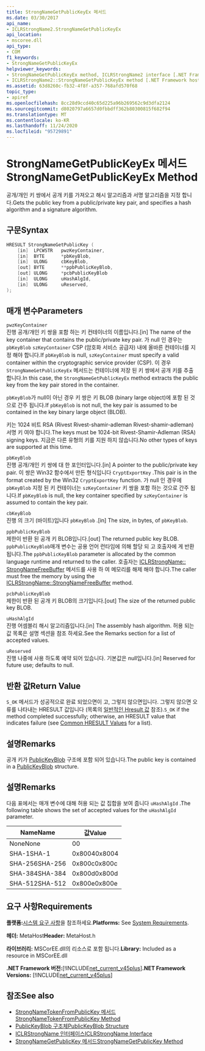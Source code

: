 ```yaml
---
title: StrongNameGetPublicKeyEx 메서드
ms.date: 03/30/2017
api_name:
- ICLRStrongName2.StrongNameGetPublicKeyEx
api_location:
- mscoree.dll
api_type:
- COM
f1_keywords:
- StrongNameGetPublicKeyEx
helpviewer_keywords:
- StrongNameGetPublicKeyEx method, ICLRStrongName2 interface [.NET Framework hosting]
- ICLRStrongName2::StrongNameGetPublicKeyEx method [.NET Framework hosting]
ms.assetid: 63d8260c-fb32-4f8f-a357-768afd570f68
topic_type:
- apiref
ms.openlocfilehash: 8cc28d9ccd40c65d225a96b269562c9d3dfa2124
ms.sourcegitcommit: d8020797a6657d0fbbdff362b80300815f682f94
ms.translationtype: MT
ms.contentlocale: ko-KR
ms.lasthandoff: 11/24/2020
ms.locfileid: "95729891"
---
```

# <a name="strongnamegetpublickeyex-method"></a><span data-ttu-id="6b69f-102">StrongNameGetPublicKeyEx 메서드</span><span class="sxs-lookup"><span data-stu-id="6b69f-102">StrongNameGetPublicKeyEx Method</span></span>

<span data-ttu-id="6b69f-103">공개/개인 키 쌍에서 공개 키를 가져오고 해시 알고리즘과 서명 알고리즘을 지정 합니다.</span><span class="sxs-lookup"><span data-stu-id="6b69f-103">Gets the public key from a public/private key pair, and specifies a hash algorithm and a signature algorithm.</span></span>  
  
## <a name="syntax"></a><span data-ttu-id="6b69f-104">구문</span><span class="sxs-lookup"><span data-stu-id="6b69f-104">Syntax</span></span>  
  
```cpp  
HRESULT StrongNameGetPublicKey (
    [in]  LPCWSTR   pwzKeyContainer,  
    [in]  BYTE      *pbKeyBlob,  
    [in]  ULONG     cbKeyBlob,  
    [out] BYTE      **ppbPublicKeyBlob,  
    [out] ULONG     *pcbPublicKeyBlob  
    [in]  ULONG     uHashAlgId,  
    [in]  ULONG     uReserved,  
);  
```  
  
## <a name="parameters"></a><span data-ttu-id="6b69f-105">매개 변수</span><span class="sxs-lookup"><span data-stu-id="6b69f-105">Parameters</span></span>  

 `pwzKeyContainer`  
 <span data-ttu-id="6b69f-106">진행 공개/개인 키 쌍을 포함 하는 키 컨테이너의 이름입니다.</span><span class="sxs-lookup"><span data-stu-id="6b69f-106">[in] The name of the key container that contains the public/private key pair.</span></span> <span data-ttu-id="6b69f-107">가 null 인 경우는 `pbKeyBlob` `szKeyContainer` CSP (암호화 서비스 공급자) 내에 올바른 컨테이너를 지정 해야 합니다.</span><span class="sxs-lookup"><span data-stu-id="6b69f-107">If `pbKeyBlob` is null, `szKeyContainer` must specify a valid container within the cryptographic service provider (CSP).</span></span> <span data-ttu-id="6b69f-108">이 경우 `StrongNameGetPublicKeyEx` 메서드는 컨테이너에 저장 된 키 쌍에서 공개 키를 추출 합니다.</span><span class="sxs-lookup"><span data-stu-id="6b69f-108">In this case, the `StrongNameGetPublicKeyEx` method extracts the public key from the key pair stored in the container.</span></span>  
  
 <span data-ttu-id="6b69f-109">`pbKeyBlob`가 null이 아닌 경우 키 쌍은 키 BLOB (binary large object)에 포함 된 것으로 간주 됩니다.</span><span class="sxs-lookup"><span data-stu-id="6b69f-109">If `pbKeyBlob` is not null, the key pair is assumed to be contained in the key binary large object (BLOB).</span></span>  
  
 <span data-ttu-id="6b69f-110">키는 1024 비트 RSA (Rivest Rivest-shamir-adleman Rivest-shamir-adleman) 서명 키 여야 합니다.</span><span class="sxs-lookup"><span data-stu-id="6b69f-110">The keys must be 1024-bit Rivest-Shamir-Adleman (RSA) signing keys.</span></span> <span data-ttu-id="6b69f-111">지금은 다른 유형의 키를 지원 하지 않습니다.</span><span class="sxs-lookup"><span data-stu-id="6b69f-111">No other types of keys are supported at this time.</span></span>  
  
 `pbKeyBlob`  
 <span data-ttu-id="6b69f-112">진행 공개/개인 키 쌍에 대 한 포인터입니다.</span><span class="sxs-lookup"><span data-stu-id="6b69f-112">[in] A pointer to the public/private key pair.</span></span> <span data-ttu-id="6b69f-113">이 쌍은 Win32 함수에서 만든 형식입니다 `CryptExportKey` .</span><span class="sxs-lookup"><span data-stu-id="6b69f-113">This pair is in the format created by the Win32 `CryptExportKey` function.</span></span> <span data-ttu-id="6b69f-114">가 null 인 경우에 `pbKeyBlob` 지정 된 키 컨테이너는 `szKeyContainer` 키 쌍을 포함 하는 것으로 간주 됩니다.</span><span class="sxs-lookup"><span data-stu-id="6b69f-114">If `pbKeyBlob` is null, the key container specified by `szKeyContainer` is assumed to contain the key pair.</span></span>  
  
 `cbKeyBlob`  
 <span data-ttu-id="6b69f-115">진행 의 크기 (바이트)입니다 `pbKeyBlob` .</span><span class="sxs-lookup"><span data-stu-id="6b69f-115">[in] The size, in bytes, of `pbKeyBlob`.</span></span>  
  
 `ppbPublicKeyBlob`  
 <span data-ttu-id="6b69f-116">제한이 반환 된 공개 키 BLOB입니다.</span><span class="sxs-lookup"><span data-stu-id="6b69f-116">[out] The returned public key BLOB.</span></span> <span data-ttu-id="6b69f-117">`ppbPublicKeyBlob`매개 변수는 공용 언어 런타임에 의해 할당 되 고 호출자에 게 반환 됩니다.</span><span class="sxs-lookup"><span data-stu-id="6b69f-117">The `ppbPublicKeyBlob` parameter is allocated by the common language runtime and returned to the caller.</span></span> <span data-ttu-id="6b69f-118">호출자는 [ICLRStrongName:: StrongNameFreeBuffer](iclrstrongname-strongnamefreebuffer-method.md) 메서드를 사용 하 여 메모리를 해제 해야 합니다.</span><span class="sxs-lookup"><span data-stu-id="6b69f-118">The caller must free the memory by using the [ICLRStrongName::StrongNameFreeBuffer](iclrstrongname-strongnamefreebuffer-method.md) method.</span></span>  
  
 `pcbPublicKeyBlob`  
 <span data-ttu-id="6b69f-119">제한이 반환 된 공개 키 BLOB의 크기입니다.</span><span class="sxs-lookup"><span data-stu-id="6b69f-119">[out] The size of the returned public key BLOB.</span></span>  
  
 `uHashAlgId`  
 <span data-ttu-id="6b69f-120">진행 어셈블리 해시 알고리즘입니다.</span><span class="sxs-lookup"><span data-stu-id="6b69f-120">[in] The assembly hash algorithm.</span></span> <span data-ttu-id="6b69f-121">허용 되는 값 목록은 설명 섹션을 참조 하세요.</span><span class="sxs-lookup"><span data-stu-id="6b69f-121">See the Remarks section for a list of accepted values.</span></span>  
  
 `uReserved`  
 <span data-ttu-id="6b69f-122">진행 나중에 사용 하도록 예약 되어 있습니다. 기본값은 null입니다.</span><span class="sxs-lookup"><span data-stu-id="6b69f-122">[in] Reserved for future use; defaults to null.</span></span>  
  
## <a name="return-value"></a><span data-ttu-id="6b69f-123">반환 값</span><span class="sxs-lookup"><span data-stu-id="6b69f-123">Return Value</span></span>  

 <span data-ttu-id="6b69f-124">`S_OK` 메서드가 성공적으로 완료 되었으면이 고, 그렇지 않으면입니다. 그렇지 않으면 오류를 나타내는 HRESULT 값입니다 (목록의 [일반적인 Hresult 값](/windows/win32/seccrypto/common-hresult-values) 참조).</span><span class="sxs-lookup"><span data-stu-id="6b69f-124">`S_OK` if the method completed successfully; otherwise, an HRESULT value that indicates failure (see [Common HRESULT Values](/windows/win32/seccrypto/common-hresult-values) for a list).</span></span>  
  
## <a name="remarks"></a><span data-ttu-id="6b69f-125">설명</span><span class="sxs-lookup"><span data-stu-id="6b69f-125">Remarks</span></span>  

 <span data-ttu-id="6b69f-126">공개 키가 [PublicKeyBlob](../strong-naming/publickeyblob-structure.md) 구조에 포함 되어 있습니다.</span><span class="sxs-lookup"><span data-stu-id="6b69f-126">The public key is contained in a [PublicKeyBlob](../strong-naming/publickeyblob-structure.md) structure.</span></span>  
  
## <a name="remarks"></a><span data-ttu-id="6b69f-127">설명</span><span class="sxs-lookup"><span data-stu-id="6b69f-127">Remarks</span></span>  

 <span data-ttu-id="6b69f-128">다음 표에서는 매개 변수에 대해 허용 되는 값 집합을 보여 줍니다 `uHashAlgId` .</span><span class="sxs-lookup"><span data-stu-id="6b69f-128">The following table shows the set of accepted values for the `uHashAlgId` parameter.</span></span>  
  
|<span data-ttu-id="6b69f-129">Name</span><span class="sxs-lookup"><span data-stu-id="6b69f-129">Name</span></span>|<span data-ttu-id="6b69f-130">값</span><span class="sxs-lookup"><span data-stu-id="6b69f-130">Value</span></span>|  
|----------|-----------|  
|<span data-ttu-id="6b69f-131">None</span><span class="sxs-lookup"><span data-stu-id="6b69f-131">None</span></span>|<span data-ttu-id="6b69f-132">0</span><span class="sxs-lookup"><span data-stu-id="6b69f-132">0</span></span>|  
|<span data-ttu-id="6b69f-133">SHA-1</span><span class="sxs-lookup"><span data-stu-id="6b69f-133">SHA-1</span></span>|<span data-ttu-id="6b69f-134">0x8004</span><span class="sxs-lookup"><span data-stu-id="6b69f-134">0x8004</span></span>|  
|<span data-ttu-id="6b69f-135">SHA-256</span><span class="sxs-lookup"><span data-stu-id="6b69f-135">SHA-256</span></span>|<span data-ttu-id="6b69f-136">0x800c</span><span class="sxs-lookup"><span data-stu-id="6b69f-136">0x800c</span></span>|  
|<span data-ttu-id="6b69f-137">SHA-384</span><span class="sxs-lookup"><span data-stu-id="6b69f-137">SHA-384</span></span>|<span data-ttu-id="6b69f-138">0x800d</span><span class="sxs-lookup"><span data-stu-id="6b69f-138">0x800d</span></span>|  
|<span data-ttu-id="6b69f-139">SHA-512</span><span class="sxs-lookup"><span data-stu-id="6b69f-139">SHA-512</span></span>|<span data-ttu-id="6b69f-140">0x800e</span><span class="sxs-lookup"><span data-stu-id="6b69f-140">0x800e</span></span>|  
  
## <a name="requirements"></a><span data-ttu-id="6b69f-141">요구 사항</span><span class="sxs-lookup"><span data-stu-id="6b69f-141">Requirements</span></span>  

 <span data-ttu-id="6b69f-142">**플랫폼:**[시스템 요구 사항](../../get-started/system-requirements.md)을 참조하세요.</span><span class="sxs-lookup"><span data-stu-id="6b69f-142">**Platforms:** See [System Requirements](../../get-started/system-requirements.md).</span></span>  
  
 <span data-ttu-id="6b69f-143">**헤더:** MetaHost</span><span class="sxs-lookup"><span data-stu-id="6b69f-143">**Header:** MetaHost.h</span></span>  
  
 <span data-ttu-id="6b69f-144">**라이브러리:** MSCorEE.dll의 리소스로 포함 됩니다.</span><span class="sxs-lookup"><span data-stu-id="6b69f-144">**Library:** Included as a resource in MSCorEE.dll</span></span>  
  
 <span data-ttu-id="6b69f-145">**.NET Framework 버전:**[!INCLUDE[net_current_v45plus](../../../../includes/net-current-v45plus-md.md)]</span><span class="sxs-lookup"><span data-stu-id="6b69f-145">**.NET Framework Versions:** [!INCLUDE[net_current_v45plus](../../../../includes/net-current-v45plus-md.md)]</span></span>  
  
## <a name="see-also"></a><span data-ttu-id="6b69f-146">참조</span><span class="sxs-lookup"><span data-stu-id="6b69f-146">See also</span></span>

- [<span data-ttu-id="6b69f-147">StrongNameTokenFromPublicKey 메서드</span><span class="sxs-lookup"><span data-stu-id="6b69f-147">StrongNameTokenFromPublicKey Method</span></span>](iclrstrongname-strongnametokenfrompublickey-method.md)
- [<span data-ttu-id="6b69f-148">PublicKeyBlob 구조체</span><span class="sxs-lookup"><span data-stu-id="6b69f-148">PublicKeyBlob Structure</span></span>](../strong-naming/publickeyblob-structure.md)
- [<span data-ttu-id="6b69f-149">ICLRStrongName 인터페이스</span><span class="sxs-lookup"><span data-stu-id="6b69f-149">ICLRStrongName Interface</span></span>](iclrstrongname-interface.md)
- [<span data-ttu-id="6b69f-150">StrongNameGetPublicKey 메서드</span><span class="sxs-lookup"><span data-stu-id="6b69f-150">StrongNameGetPublicKey Method</span></span>](iclrstrongname-strongnamegetpublickey-method.md)
